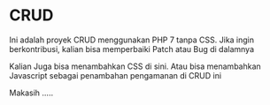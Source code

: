 # CRUD
Ini adalah proyek CRUD menggunakan PHP 7 tanpa CSS.
Jika ingin berkontribusi, kalian bisa memperbaiki Patch atau Bug di dalamnya

Kalian Juga bisa menambahkan CSS di sini.
Atau bisa menambahkan Javascript sebagai penambahan pengamanan di CRUD ini

Makasih .....
